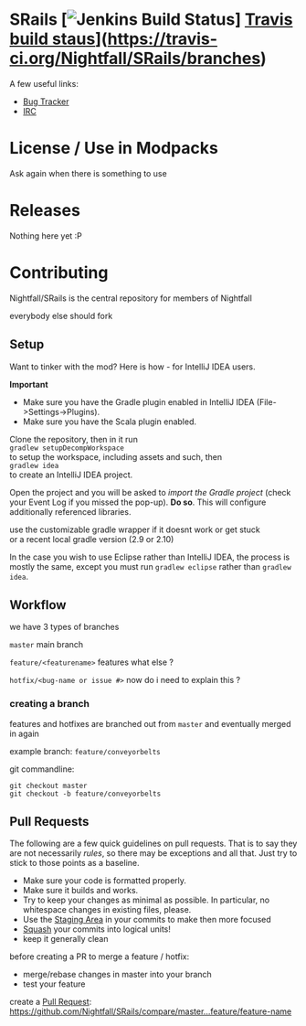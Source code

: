 # SRails [![Jenkins Build Status](http://img.shields.io/jenkins/s/http/jenkins.rx14.co.uk/job/Nightfall/SRails.svg)] [Travis build staus](https://img.shields.io/travis/Nightfall/SRails/master.svg)](https://travis-ci.org/Nightfall/SRails/branches)



A few useful links:
* [Bug Tracker][issues]
* [IRC][irc]

# License / Use in Modpacks

Ask again when there is something to use

# Releases

Nothing here yet :P

# Contributing

Nightfall/SRails is the central repository for members of Nightfall

everybody else should fork

## Setup

Want to tinker with the mod? Here is how - for IntelliJ IDEA users.

**Important**
- Make sure you have the Gradle plugin enabled in IntelliJ IDEA (File->Settings->Plugins).
- Make sure you have the Scala plugin enabled.

Clone the repository, then in it run  
`gradlew setupDecompWorkspace`  
to setup the workspace, including assets and such, then  
`gradlew idea`  
to create an IntelliJ IDEA project.

Open the project and you will be asked to *import the Gradle project* (check your Event Log if you missed the pop-up). **Do so**. This will configure additionally referenced libraries.

use the customizable gradle wrapper if it doesnt work or get stuck   
or a recent local gradle version (2.9 or 2.10)

In the case you wish to use Eclipse rather than IntelliJ IDEA, the process is mostly the same, except you must run `gradlew eclipse` rather than `gradlew idea`.


## Workflow

we have 3 types of branches

`master` main branch

`feature/<featurename>` features what else ?

`hotfix/<bug-name or issue #>` now do i need to explain this ?

### creating a branch

features and hotfixes are branched out from `master` and eventually merged in again

example branch: `feature/conveyorbelts`

git commandline:
```git
git checkout master
git checkout -b feature/conveyorbelts
```

## Pull Requests

The following are a few quick guidelines on pull requests. That is to say they are not necessarily *rules*, so there may be exceptions and all that. Just try to stick to those points as a baseline.
- Make sure your code is formatted properly.
- Make sure it builds and works.
- Try to keep your changes as minimal as possible. In particular, no whitespace changes in existing files, please.
- Use the [Staging Area](http://gitready.com/beginner/2009/01/18/the-staging-area.html) in your commits to make then more focused   
- [Squash](http://gitready.com/advanced/2009/02/10/squashing-commits-with-rebase.html) your commits into logical units!
- keep it generally clean

before creating a PR to merge a feature / hotfix:
- merge/rebase changes in master into your branch
- test your feature

create a [Pull Request][pr]: https://github.com/Nightfall/SRails/compare/master...feature/feature-name



[irc]: http://webchat.esper.net/?channels=#sapphire
[issues]: https://github.com/Nightfall/SRails/issues?state=open
[pr]: https://github.com/Nightfall/SRails/pulls?state=open
